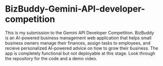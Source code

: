 # BizBuddy-Gemini-API-developer-competition
This is my submission to the Gemini API Developer Competition. BizBuddy is an AI-powered business management web application that helps small business owners manage their finances, assign tasks to employees, and recieve personalized AI-powered advice on how to grow their business. The app is completely functional but not deployable at this stage. Look through the repository for the code and a demo video. 
